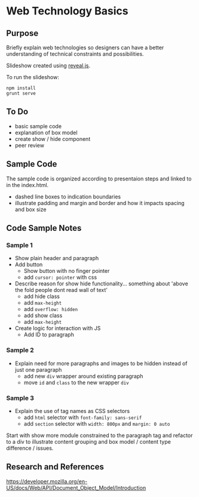 # Web Technology Basics

## Purpose

Briefly explain web technologies so designers can have a better understanding of technical constraints and possibilities.

Slideshow created using [reveal.js](https://github.com/hakimel/reveal.js/).

To run the slideshow:

```
npm install
grunt serve
```

## To Do

- basic sample code
- explanation of box model
- create show / hide component
- peer review

## Sample Code

The sample code is organized according to presentaion steps and linked to in the index.html.

- dashed line boxes to indication boundaries
- illustrate padding and margin and border and how it impacts spacing and box size

## Code Sample Notes

### Sample 1

- Show plain header and paragraph
- Add button
  - Show button with no finger pointer
  - add `cursor: pointer` with css
- Describe reason for show hide functionality... something about 'above the fold people dont read wall of text'
  - add hide class
  - add `max-height`
  - add `overflow: hidden`
  - add show class
  - add `max-height`
- Create logic for interaction with JS
  - Add ID to paragraph


### Sample 2

- Explain need for more paragraphs and images to be hidden instead of just one paragraph
    - add new `div` wrapper around existing paragraph
    - move `id` and `class` to the new wrapper `div`

### Sample 3

- Explain the use of tag names as CSS selectors
  - add `html` selector with `font-family: sans-serif`
  - add `section` selector with `width: 800px` and `margin: 0 auto`




Start with show more module constrained to the paragraph tag and refactor to a div to illustrate content grouping and box model / content type difference / issues.

## Research and References

https://developer.mozilla.org/en-US/docs/Web/API/Document_Object_Model/Introduction



